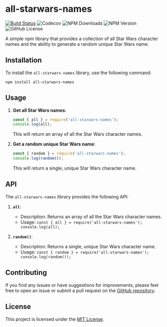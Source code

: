 # all-starwars-names

[![Build Status](https://img.shields.io/travis/com/ZikaZaki/starwars-names/main?label=Build&logo=travis-ci&logoColor=white)](https://app.travis-ci.com/ZikaZaki/starwars-names)
![Codecov](https://img.shields.io/codecov/c/github/ZikaZaki/starwars-names)
![NPM Downloads](https://img.shields.io/npm/dw/all-starwars-names)
![NPM Version](https://img.shields.io/npm/v/all-starwars-names)
![GitHub License](https://img.shields.io/github/license/ZikaZaki/starwars-names)

A simple npm library that provides a collection of all Star Wars character names and the ability to generate a random unique Star Wars name.

## Installation

To install the `all-starwars-names` library, use the following command:

```
npm install all-starwars-names
```

## Usage

1. **Get all Star Wars names**:

   ```javascript
   const { all } = require('all-starwars-names');
   console.log(all);
   ```

   This will return an array of all the Star Wars character names.

2. **Get a random unique Star Wars name**:

   ```javascript
   const { random } = require('all-starwars-names');
   console.log(random());
   ```

   This will return a single, unique Star Wars character name.

## API

The `all-starwars-names` library provides the following API:

1. **`all`**:
   - Description: Returns an array of all the Star Wars character names.
   - Usage: `const { all } = require('all-starwars-names'); console.log(all);`

2. **`random()`**:
   - Description: Returns a single, unique Star Wars character name.
   - Usage: `const { random } = require('all-starwars-names'); console.log(random());`

## Contributing

If you find any issues or have suggestions for improvements, please feel free to open an issue or submit a pull request on the [GitHub repository](https://github.com/ZikaZaki/starwars-names).

## License

This project is licensed under the [MIT License](LICENSE).
